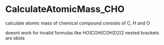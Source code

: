 # CalculateAtomicMass_CHO
calculate atomic mass of chemical compound consists of C, H and O

doesnt work for invalid formulas like HO(COH(COH2)2)2 nested brackets are idiots
